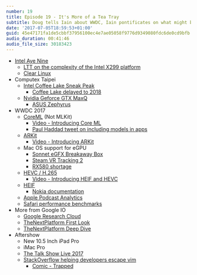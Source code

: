 ```yaml
---
number: 19
title: Episode 19 - It's More of a Tea Tray
subtitle: Doug tells Iain about WWDC, Iain pontificates on what might be coming in AR and VR.
date: '2017-07-05T18:59:53+01:00'
guid: 45e47171fa1de5cbbf37956100ec4e7ae05058f9776d9349080fdc6de0cd9bfb
audio_duration: 00:41:46
audio_file_size: 30183423
---
```


* [Intel Aye Nine](http://www.anandtech.com/show/11464/intel-announces-skylakex-bringing-18core-hcc-silicon-to-consumers-for-1999)
  * [LTT on the complexity of the Intel X299 platform](https://www.youtube.com/watch?v=TWFzWRoVNnE)
  * [Clear Linux](https://clearlinux.org)
* Computex Taipei
  * [Intel Coffee Lake Sneak Peak](https://arstechnica.com/gadgets/2017/05/intel-claims-30-performance-boost-for-8th-generation-processors/)
    * [Coffee Lake delayed to 2018](http://wccftech.com/intel-coffee-lake-delayed-2018-8th-gen-kaby-lake-refresh/)
  * [Nvidia Geforce GTX MaxQ](http://www.anandtech.com/show/11471/nvidia-announces-geforce-gtx-maxq)
    * [ASUS Zephyrus](http://www.tomshardware.com/reviews/asus-rog-zephyrus-max-q-gaming-laptop,5103.html)
* WWDC 2017
  * [CoreML](https://developer.apple.com/documentation/coreml) (Not MLKit)
    * [Video - Introducing Core ML](https://developer.apple.com/videos/play/wwdc2017/703/)
    * [Paul Haddad tweet on including models in apps](https://twitter.com/tapbot_paul/status/872897857099005952)
  * [ARKit](https://developer.apple.com/documentation/arkit)
    * [Video - Introducing ARKit](https://developer.apple.com/videos/play/wwdc2017/602/)
  * Mac OS support for eGPU
    * [Sonnet eGFX Breakaway Box](http://www.sonnettech.com/product/egfx-breakaway-box.html)
    * [Steam VR Tracking 2](https://steamcommunity.com/games/steamvrtracking/announcements/detail/1264796421606498053)
    * [RX580 shortage](http://wccftech.com/amd-gpu-supply-exhausted-by-cryptocurrency/)
  * [HEVC / H.265](https://en.wikipedia.org/wiki/High_Efficiency_Video_Coding)
    * [Video - Introducing HEIF and HEVC](https://developer.apple.com/videos/play/wwdc2017/503/)
  * [HEIF](https://en.wikipedia.org/wiki/High_Efficiency_Image_File_Format)
    * [Nokia documentation](https://nokiatech.github.io/heif/)
  * [Apple Podcast Analytics](https://www.recode.net/2017/6/10/15774936/apple-podcast-analytics-wwdc)
  * [Safari performance benchmarks](https://webkit.org/blog/7536/jsc-loves-es6/)
* More from Google IO
  * [Google Research Cloud](https://research.googleblog.com/2017/05/introducing-tensorflow-research-cloud.html)
  * [TheNextPlatform First Look](https://www.nextplatform.com/2017/05/17/first-depth-look-googles-new-second-generation-tpu/)
  * [TheNextPlatform Deep Dive](https://www.nextplatform.com/2017/05/22/hood-googles-tpu2-machine-learning-clusters/)
* Aftershow
  * New 10.5 Inch iPad Pro
  * iMac Pro
  * [The Talk Show Live 2017](https://vimeo.com/220770851)
  * [StackOverflow helping developers escape vim](https://stackoverflow.blog/2017/05/23/stack-overflow-helping-one-million-developers-exit-vim/)
    * [Comic - Trapped](http://www.commitstrip.com/en/2017/05/29/trapped/)
